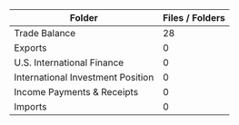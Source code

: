 | Folder                            |   Files / Folders |
|-----------------------------------|-------------------|
| Trade Balance                     |                28 |
| Exports                           |                 0 |
| U.S. International Finance        |                 0 |
| International Investment Position |                 0 |
| Income Payments & Receipts        |                 0 |
| Imports                           |                 0 |